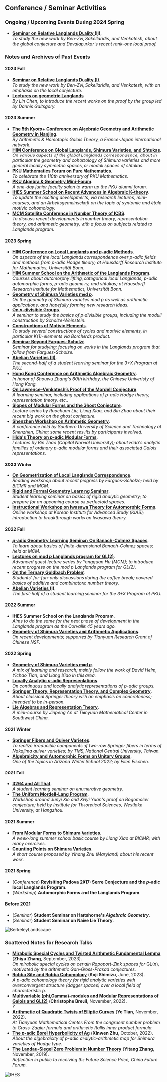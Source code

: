 ## Conference / Seminar Activities

### Ongoing / Upcoming Events During 2024 Spring

- [**Seminar on Relative Langlands Duality (II)**](./BZSV/BZSV2.md). <br/>
  _To study the new work by Ben-Zvi, Sakellaridis, and Venkatesh, about the global conjecture and Devalapurkar's recent rank-one local proof._



### Notes and Archives of Past Events

#### 2023 Fall

- [**Seminar on Relative Langlands Duality (I)**](./BZSV/BZSV1.md). <br/>
  _To study the new work by Ben-Zvi, Sakellaridis, and Venkatesh, with an emphasis on the local conjecture._
- [**Lectures on geometric Langlands**](https://windshower.github.io/linchen/teaching/f2023.html). <br/>
  _By Lin Chen, to introduce the recent works on the proof by the group led by Dannis Gaitsgory._

#### 2023 Summer
- [**The 5th _Kyoto+_ Conference on Algebraic Geometry and Arithmetic Geometry in Nanjing**](./Nanjing23/Nanjing23.md). <br/>
  _By Arithmetic & Homotopic Galois Theory, a France-Japan international network._
- [**HIM Conference on Global Langlands, Shimura Varieties, and Shtukas**](). <br/>
  _On various aspects of the global Langlands correspondence; about in particular the geometry and cohomology of Shimura varieties and more general locally symmetric spaces, or moduli spaces of shtukas._
- [**PKU Mathematics Forum on Pure Mathematics**](./PKUforum/PKUforum.md). <br/>
  _To celebrate the 110th anniversary of PKU Mathematics._
- [**PKU Algebra & Geometry Mini-Forum**](./miniforum2023/miniforum2023.md). <br/>
  _A one-day junior faculty salon to warm up the PKU alumni forum._
- [**IHES Summer School on Recent Advances in Algebraic K-theory**](./IHES23/IHES23.md). <br/>
  _To update the exciting developments, via research lectures, mini-courses, and an Arbeitsgemeinschaft on the topic of syntomic and étale motivic cohomology._
- [**MCM Satellite Conference in Number Theory of ICBS**](./Satellite23/Satellite23.md). <br/>
  _To discuss recent developments in number theory, representation theory, and arithmetic geometry, with a focus on subjects related to Langlands program._

#### 2023 Spring

- [**HIM Conference on Local Langlands and _p_-adic Methods**](./HIM23june/HIM23june.md). <br/>
  _On aspects of the local Langlands correspondence over p-adic fields and methods from p-adic Hodge theory; at Hausdorff Research Institute for Mathematics, Universität Bonn._
- [**HIM Summer School on the Arithmetic of the Langlands Program**](). <br/>
  _Courses about automorphy lifting, categorical local Langlands, p-adic automorphic forms, p-adic geometry, and shtukas; at Hausdorff Research Institute for Mathematics, Universität Bonn._
- [**Geometry of Shimura Varieties mod _p_**](./geomShv23/geomShv23.md). <br/>
  _On the geometry of Shimura varieties mod p as well as arithmetic applications, and hopefully forming new research ideas._
- [**On _p_-divisible Groups**](./pdiv23/pdiv23.md). <br/>
  _A seminar to study the basics of p-divisible groups, including the moduli construction by Scholze-Weinstein._ 
- [**Constructions of Motivic Elements**](./motivic23/motivic23.md). <br/>
  _To study several constructions of cycles and motivic elements, in particular K(1)-elements via Borcherds product._
- [**Seminar Beyond Fargues-Scholze**](./FS23/FS23.md). <br/>
  _Seminar for studying; focusing on works in the Langlands program that follow from Fargues-Scholze._
- [**Abelian Varieties (II)**](./AV2/AV2.md). <br/>
 _The second-half of a student learning seminar for the 3+X Program at PKU._
- [**Hong Kong Conference on Arithmetic Algebraic Geometry**](./CUHK23/CUHK23.md). <br/>
 _In honor of Shouwu Zhang's 60th birthday, the Chinese Univeristy of Hong Kong._
- [**On Lawrence–Venkatesh’s Proof of the Mordell Conjecture**](./LV23/LV23.md). <br/>
 _A learning seminar, including applications of p-adic Hodge theory, representation theory, etc.._
- [**Slopes of Modular Forms and the Ghost Conjecture**](./ghost/ghost.md). <br/>
 _Lecture series by Ruochuan Liu, Liang Xiao, and Bin Zhao about their recent big work on the ghost conjecture._
- [**Shenzhen Workshop on Arithmetic Geometry**](./SUSTech2023/SUSTech2023.md). <br/>
 _A conference held by Southern University of Science and Technology at Shenzhen, China; some recent results by participants involved._
- [**Hida's Theory on _p_-adic Modular Forms**](./Hida23/Hida23.md). <br/>
 _Lectures by Bin Zhao (Capital Normal University); about Hida's analytic families of ordinary p-adic modular forms and their associated Galois representations._

#### 2023 Winter

- [**On Geometrization of Local Langlands Correspondence**](./geometrization/geometrization.md). <br/>
 _Reading workshop about recent progress by Fargues–Scholze; held by BICMR and MCM._
- [**Rigid and Formal Geometry Learning Seminar**](./rigid/rigid.md). <br/>
 _Student learning seminar on basics of rigid analytic geometry; to prepare for an upcoming course on perfectoid spaces._
- [**Instructional Workshop on Iwasawa Theory for Automorphic Forms**](./Iwasawa2022/Iwasawa2022.md). <br/>
 _Online workshop at Korean Institute for Advanced Study (KIAS); introduction to breakthrough works on Iwasawa theory._

#### 2022 Fall

- [**_p_-adic Geometry Learning Seminar: On Banach-Colmez Spaces**](./padicBC/padicBC.md). <br/>
 _To learn about basics of finite-dimensional Banach-Colmez spaces; held at MCM._
- [**Lectures on mod _p_ Langlands program for GL(2)**](./ModpLL2022/ModpLL2022.md). <br/>
 _Advanced guest lecture series by Yongquan Hu (MCM); to introduce recent progress on the mod p Langlands program for GL(2)._
- [**On the Ternary Goldbach Problem**](./Goldbach/Goldbach.md). <br/>
 _Students' for-fun-only discussions during the coffee break; covered basics of additive and combinatoric number theory._
- [**Abelian Varieties (I)**](./AV/AV.md). <br/>
 _The first-half of a student learning seminar for the 3+X Program at PKU._


#### 2022 Summer

- [**IHES Summer School on the Langlands Program**](./IHES22/IHES22.md). <br/>
 _Aims to do the same for the next phase of development in the Langlands program as the Corvallis 45 years ago._
- [**Geometry of Shimura Varieties and Arithmetic Applications**](https://bicmr.pku.edu.cn/content/show/17-2759.html). <br/>
 _On recent developments; supported by Tianyuan Research Grant of Chinese NSF._



#### 2022 Spring

- [**Geometry of Shimura Varieties mod _p_**](./modpShv/modpShv.md). <br/>
 _A mix of learning and research; mainly follow the work of David Helm, Yichao Tian, and Liang Xiao in this area._
- [**Locally Analytic _p_-adic Representations**](./locanRep/locanRep.md). <br/>
 _On continuous and locally analytic representations of p-adic groups._
- [**Springer Theory, Representation Theory, and Complex Geometry**](./Springer/2022spring.md). <br/>
 _About classical Springer theory with an emphasis on concreteness; intended to be in-person._
- [**Lie Algebras and Representation Theory**](./genlie/lie2022.md). <br/>
 _A mini-course by Jinpeng An at Tianyuan Mathematical Center in Southwest China._

#### 2021 Winter
- [**Springer Fibers and Quiver Varieties**](./Springer/TMS-Springer.md). <br/>
 _To realize irreducible components of two-row Springer fibers in terms of Nakajima quiver varieties; by TMS, National Central University, Taiwan._
- [**Algebraicity and Automorphic Forms on Unitary Groups**](https://swc-math.github.io/aws/2022/index.html). <br/>
 _One of the topics in Arizona Winter School 2022; by Ellen Eischen._

#### 2021 Fall

- [**3264 and All That**](./3264/3264.md). <br/>
 _A student learning seminar on enumerative geometry._
- [**The Uniform Mordell-Lang Program**](./westlake2021/westlake2021.md). <br/>
 _Workshop around Junyi Xie and Xinyi Yuan's proof on Bogomolov conjecture; held by Institute for Theoretical Sciences, Westlake University, at Hangzhou._

#### 2021 Summer

- [**From Modular Forms to Shimura Varieties**](./Sh2021summer/Sh2021summer.md). <br/>
 _A week-long summer school basic course by Liang Xiao at BICMR; with many exercises._
- [**Counting Points on Shimura Varieties**](./Zhu2021summer/Zhu2021summer.md). <br/>
 _A short course proposed by Yihang Zhu (Maryland) about his recent work._

#### 2021 Spring

- (_Conference_) **Revisiting Padova 2017: Serre Conjecture and the _p_-adic local Langlands Program**.
- (_Workshop_) **Automorphic Forms and the Langlands Program**.

#### Before 2021

- (_Seminar_) **Student Seminar on Hartshorne's _Algebraic Geometry_**.
- (_Seminar_) **Student Seminar on Naive Lie Theory**.



![BerkeleyLandscape](./Berkeley.jpeg)



### Scattered Notes for Research Talks

- [**Mirabolic Special Cycles and Twisted Arithmetic Fundamental Lemma**](./MiniTalks/Zhang0920.pdf) (**Zhiyu Zhang**, September, 2023). <br/>
  _On mirabolic special cycles on certain Rapoport-Zink spaces for_ GL(_n_)_, motivated by the arithmetic Gan-Gross-Prasad conjectures._
- [**Robba Site and Robba Cohomology**](./MiniTalks/Shimizu0610.pdf) (**Koji Shimizu**, June, 2023). <br/>
  _A p-adic cohomology theory for rigid analytic varieties with overconvergent structure (dagger spaces) over a local field of characteristic p._
- [**Multivariable (phi,Gamma)-modules and Modular Representations of Galois and GL(2)**](./MiniTalks/Breuil.md) (**Christophe Breuil**, November, 2022). <br/>
  _?_
- [**Arithmetic of Quadratic Twists of Elliptic Curves**](./MiniTalks/Tian1102.pdf) (**Ye Tian**, November, 2022). <br/>
  _At Tianyuan Mathematical Center. From the congruent number problem to Gross-Zagier formula and arithmetic Rallis inner product formula._
- [**The _p_-adic Borel Hyperbolicity of Ag**](./MiniTalks/Zhu1019.pdf) (**Xinwen Zhu**, October, 2022). <br/>
  _About the algebraicity of p-adic analytic-arithmetic map for Shimura varieties of Hodge type._
- [**The Landau-Siegel Zero Problem in Number Theory**](./miscellanea/Landau-Siegel.pdf) (**Yitang Zhang**, November, 2019). <br/>
  _Reflection in public to receiving the Future Science Price, China Future Forum._


![IHES](./IHES.jpeg)